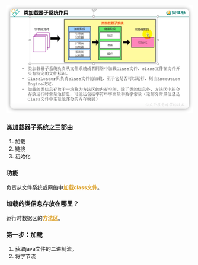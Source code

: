 ![](img/864d87a0.png)

### 类加载器子系统之三部曲
1. 加载
2. 链接
3. 初始化

### 功能
负责从文件系统或网络中<font color=#dea32c>**加载class文件**</font>。

### 加载的类信息存放在哪里？
运行时数据区的<font color=#dea32c>**方法区**</font>。

### 第一步：加载
1. 获取java文件的二进制流。
2. 将字节流